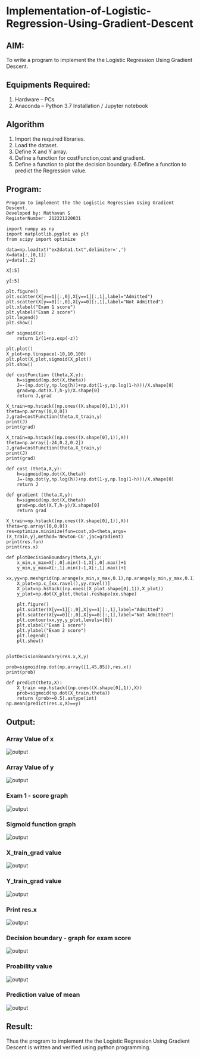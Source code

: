 # Implementation-of-Logistic-Regression-Using-Gradient-Descent

## AIM:
To write a program to implement the the Logistic Regression Using Gradient Descent.

## Equipments Required:
1. Hardware – PCs
2. Anaconda – Python 3.7 Installation / Jupyter notebook

## Algorithm
1. Import the required libraries.
2. Load the dataset.
3. Define X and Y array.
4. Define a function for costFunction,cost and gradient.
5. Define a function to plot the decision boundary. 6.Define a function to predict the 
   Regression value.

## Program:
```
Program to implement the the Logistic Regression Using Gradient Descent.
Developed by: Mathavan S
RegisterNumber: 212221220031
```
```
import numpy as np
import matplotlib.pyplot as plt
from scipy import optimize

data=np.loadtxt("ex2data1.txt",delimiter=',')
X=data[:,[0,1]]
y=data[:,2]

X[:5]

y[:5]

plt.figure()
plt.scatter(X[y==1][:,0],X[y==1][:,1],label="Admitted")
plt.scatter(X[y==0][:,0],X[y==0][:,1],label="Not Admitted")
plt.xlabel("Exam 1 score")
plt.ylabel("Exam 2 score")
plt.legend()
plt.show()

def sigmoid(z):
    return 1/(1+np.exp(-z))

plt.plot()
X_plot=np.linspace(-10,10,100)
plt.plot(X_plot,sigmoid(X_plot))
plt.show()

def costFunction (theta,X,y):
    h=sigmoid(np.dot(X,theta))
    J=-(np.dot(y,np.log(h))+np.dot(1-y,np.log(1-h)))/X.shape[0]
    grad=np.dot(X.T,h-y)/X.shape[0]
    return J,grad

X_train=np.hstack((np.ones((X.shape[0],1)),X))
theta=np.array([0,0,0])
J,grad=costFunction(theta,X_train,y)
print(J)
print(grad)

X_train=np.hstack((np.ones((X.shape[0],1)),X))
theta=np.array([-24,0.2,0.2])
J,grad=costFunction(theta,X_train,y)
print(J)
print(grad)

def cost (theta,X,y):
    h=sigmoid(np.dot(X,theta))
    J=-(np.dot(y,np.log(h))+np.dot(1-y,np.log(1-h)))/X.shape[0]
    return J

def gradient (theta,X,y):
    h=sigmoid(np.dot(X,theta))
    grad=np.dot(X.T,h-y)/X.shape[0]
    return grad

X_train=np.hstack((np.ones((X.shape[0],1)),X))
theta=np.array([0,0,0])
res=optimize.minimize(fun=cost,x0=theta,args=(X_train,y),method='Newton-CG',jac=gradient)
print(res.fun)
print(res.x)

def plotDecisionBoundary(theta,X,y):
    x_min,x_max=X[:,0].min()-1,X[:,0].max()+1
    y_min,y_max=X[:,1].min()-1,X[:,1].max()+1
    xx,yy=np.meshgrid(np.arange(x_min,x_max,0.1),np.arange(y_min,y_max,0.1))
    X_plot=np.c_[xx.ravel(),yy.ravel()]
    X_plot=np.hstack((np.ones((X_plot.shape[0],1)),X_plot))
    y_plot=np.dot(X_plot,theta).reshape(xx.shape)
    
    plt.figure()
    plt.scatter(X[y==1][:,0],X[y==1][:,1],label="Admitted")
    plt.scatter(X[y==0][:,0],X[y==0][:,1],label="Not Admitted")
    plt.contour(xx,yy,y_plot,levels=[0])
    plt.xlabel("Exam 1 score")
    plt.ylabel("Exam 2 score")
    plt.legend()
    plt.show()


plotDecisionBoundary(res.x,X,y)

prob=sigmoid(np.dot(np.array([1,45,85]),res.x))
print(prob)

def predict(theta,X):
    X_train =np.hstack((np.ones((X.shape[0],1)),X))
    prob=sigmoid(np.dot(X_train,theta))
    return (prob>=0.5).astype(int)
np.mean(predict(res.x,X)==y)
```

## Output:


### Array Value of x
![output](https://user-images.githubusercontent.com/120204455/270424335-e5311ce6-a9ee-4086-b99f-f8c6b4491790.png)

### Array Value of y
![output](https://user-images.githubusercontent.com/120204455/270424349-462fb7c0-fff3-4b13-94d0-b6498c351f26.png)

### Exam 1 - score graph
![output](https://user-images.githubusercontent.com/120204455/270424409-edc4acfc-30af-40ec-9c5e-eac35cb89e19.png)

### Sigmoid function graph
![output](https://user-images.githubusercontent.com/120204455/270424445-9bd4bfca-0274-4d02-97ea-88bc4274d31a.png)

### X_train_grad value
![output](https://user-images.githubusercontent.com/120204455/270424466-63a6de99-e789-4656-8200-b5f9cea9747b.png)

### Y_train_grad value
![output](https://user-images.githubusercontent.com/120204455/270424645-ced57c1b-be0d-48a9-8d21-504778656c5f.png)

### Print res.x
![output](https://user-images.githubusercontent.com/120204455/270424696-98c18a7b-e6c0-46db-bc53-05752a2fefbd.png)

### Decision boundary - graph for exam score
![output](https://user-images.githubusercontent.com/120204455/270424710-d0a35897-b5a6-42a3-a856-00ea5086697f.png)

### Proability value
![output](https://user-images.githubusercontent.com/120204455/270424744-ccfd7a31-69c4-41ab-bac5-c019aa989b86.png)

### Prediction value of mean
![output](https://user-images.githubusercontent.com/120204455/270424764-1d6e9ca6-3ecf-4029-828b-1993ca653c66.png)

## Result:
Thus the program to implement the the Logistic Regression Using Gradient Descent is written and verified using python programming.
